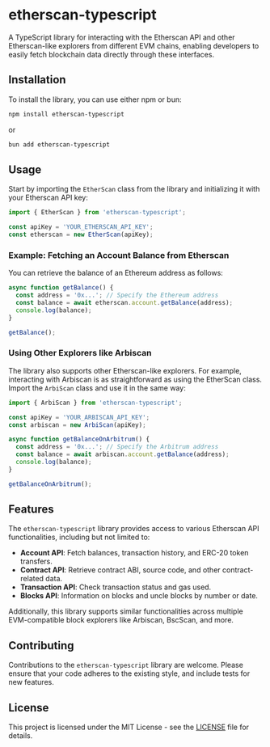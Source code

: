 # etherscan-typescript

A TypeScript library for interacting with the Etherscan API and other Etherscan-like explorers from different EVM chains, enabling developers to easily fetch blockchain data directly through these interfaces.

## Installation

To install the library, you can use either npm or bun:

```bash
npm install etherscan-typescript
```

or

```bash
bun add etherscan-typescript
```

## Usage

Start by importing the `EtherScan` class from the library and initializing it with your Etherscan API key:

```typescript
import { EtherScan } from 'etherscan-typescript';

const apiKey = 'YOUR_ETHERSCAN_API_KEY';
const etherscan = new EtherScan(apiKey);
```

### Example: Fetching an Account Balance from Etherscan

You can retrieve the balance of an Ethereum address as follows:

```typescript
async function getBalance() {
  const address = '0x...'; // Specify the Ethereum address
  const balance = await etherscan.account.getBalance(address);
  console.log(balance);
}

getBalance();
```

### Using Other Explorers like Arbiscan

The library also supports other Etherscan-like explorers. For example, interacting with Arbiscan is as straightforward as using the EtherScan class. Import the `ArbiScan` class and use it in the same way:

```typescript
import { ArbiScan } from 'etherscan-typescript';

const apiKey = 'YOUR_ARBISCAN_API_KEY';
const arbiscan = new ArbiScan(apiKey);

async function getBalanceOnArbitrum() {
  const address = '0x...'; // Specify the Arbitrum address
  const balance = await arbiscan.account.getBalance(address);
  console.log(balance);
}

getBalanceOnArbitrum();
```

## Features

The `etherscan-typescript` library provides access to various Etherscan API functionalities, including but not limited to:

- **Account API**: Fetch balances, transaction history, and ERC-20 token transfers.
- **Contract API**: Retrieve contract ABI, source code, and other contract-related data.
- **Transaction API**: Check transaction status and gas used.
- **Blocks API**: Information on blocks and uncle blocks by number or date.

Additionally, this library supports similar functionalities across multiple EVM-compatible block explorers like Arbiscan, BscScan, and more.

## Contributing

Contributions to the `etherscan-typescript` library are welcome. Please ensure that your code adheres to the existing style, and include tests for new features.

## License

This project is licensed under the MIT License - see the [LICENSE](LICENSE) file for details.
